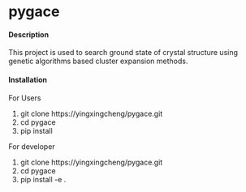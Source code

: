 # pygace

#### Description
This project is used to search ground state of crystal structure using genetic algorithms based 
cluster expansion methods.

#### Installation

For Users
1. git clone https://yingxingcheng/pygace.git 
2. cd pygace
3. pip install 
   
For developer
1. git clone https://yingxingcheng/pygace.git 
2. cd pygace 
3. pip install -e .